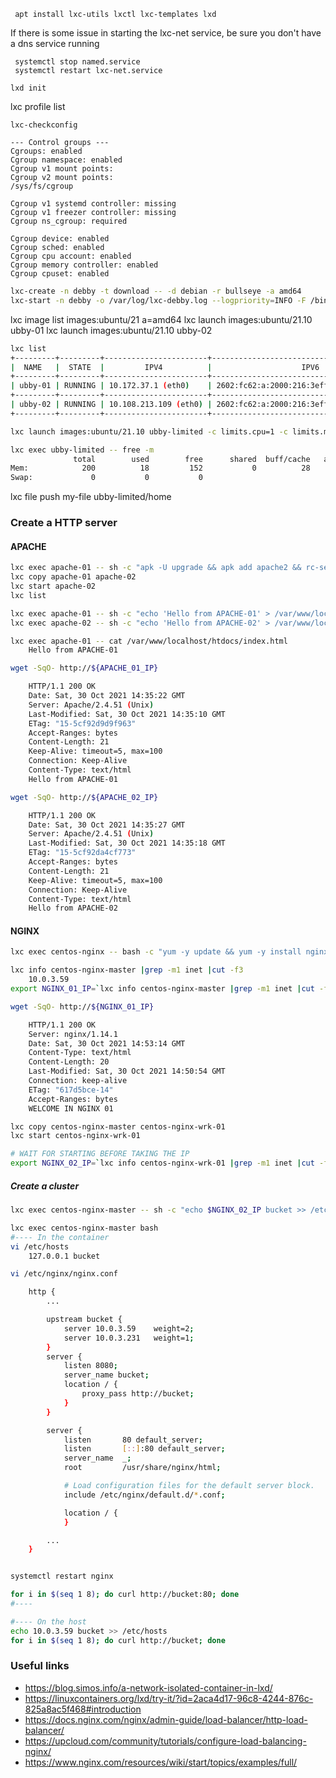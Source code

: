 ` apt install lxc-utils lxctl lxc-templates lxd`

If there is some issue in starting the lxc-net service, be sure you don't have a dns service running
```
 systemctl stop named.service 
 systemctl restart lxc-net.service 
```

`lxd init`

lxc profile list


`lxc-checkconfig`

    --- Control groups ---
    Cgroups: enabled
    Cgroup namespace: enabled
    Cgroup v1 mount points: 
    Cgroup v2 mount points: 
    /sys/fs/cgroup

    Cgroup v1 systemd controller: missing
    Cgroup v1 freezer controller: missing
    Cgroup ns_cgroup: required

    Cgroup device: enabled
    Cgroup sched: enabled
    Cgroup cpu account: enabled
    Cgroup memory controller: enabled
    Cgroup cpuset: enabled

```sh
lxc-create -n debby -t download -- -d debian -r bullseye -a amd64
lxc-start -n debby -o /var/log/lxc-debby.log --logpriority=INFO -F /bin/bash
```

lxc image list images:ubuntu/21 a=amd64
lxc launch images:ubuntu/21.10 ubby-01
lxc launch images:ubuntu/21.10 ubby-02

```bash
lxc list
+---------+---------+-----------------------+--------------------------------------------+-----------+-----------+                                     
|  NAME   |  STATE  |         IPV4          |                    IPV6                    |   TYPE    | SNAPSHOTS |                                     
+---------+---------+-----------------------+--------------------------------------------+-----------+-----------+                                     
| ubby-01 | RUNNING | 10.172.37.1 (eth0)    | 2602:fc62:a:2000:216:3eff:fe68:7f14 (eth0) | CONTAINER | 0         |                                     
+---------+---------+-----------------------+--------------------------------------------+-----------+-----------+                                     
| ubby-02 | RUNNING | 10.108.213.109 (eth0) | 2602:fc62:a:2000:216:3eff:fef8:57f3 (eth0) | CONTAINER | 0         |                                     
+---------+---------+-----------------------+--------------------------------------------+-----------+-----------+                
```

```bash
lxc launch images:ubuntu/21.10 ubby-limited -c limits.cpu=1 -c limits.memory=200MiB

lxc exec ubby-limited -- free -m
              total        used        free      shared  buff/cache   available                                                                        
Mem:            200          18         152           0          28         181                                                                        
Swap:             0           0           0                                     
```

lxc file push my-file ubby-limited/home


### Create a HTTP server

#### APACHE
```sh
lxc exec apache-01 -- sh -c "apk -U upgrade && apk add apache2 && rc-service apache2 start && rc-update add apache2"
lxc copy apache-01 apache-02
lxc start apache-02
lxc list

lxc exec apache-01 -- sh -c "echo 'Hello from APACHE-01' > /var/www/localhost/htdocs/index.html"
lxc exec apache-02 -- sh -c "echo 'Hello from APACHE-02' > /var/www/localhost/htdocs/index.html"

lxc exec apache-01 -- cat /var/www/localhost/htdocs/index.html
    Hello from APACHE-01

wget -SqO- http://${APACHE_01_IP}

    HTTP/1.1 200 OK
    Date: Sat, 30 Oct 2021 14:35:22 GMT
    Server: Apache/2.4.51 (Unix)
    Last-Modified: Sat, 30 Oct 2021 14:35:10 GMT
    ETag: "15-5cf92d9d9f963"
    Accept-Ranges: bytes
    Content-Length: 21
    Keep-Alive: timeout=5, max=100
    Connection: Keep-Alive
    Content-Type: text/html
    Hello from APACHE-01

wget -SqO- http://${APACHE_02_IP}

    HTTP/1.1 200 OK
    Date: Sat, 30 Oct 2021 14:35:27 GMT
    Server: Apache/2.4.51 (Unix)
    Last-Modified: Sat, 30 Oct 2021 14:35:18 GMT
    ETag: "15-5cf92da4cf773"
    Accept-Ranges: bytes
    Content-Length: 21
    Keep-Alive: timeout=5, max=100
    Connection: Keep-Alive
    Content-Type: text/html
    Hello from APACHE-02

```
#### NGINX
```sh
lxc exec centos-nginx -- bash -c "yum -y update && yum -y install nginx && systemctl enable --now nginx"

lxc info centos-nginx-master |grep -m1 inet |cut -f3
    10.0.3.59
export NGINX_01_IP=`lxc info centos-nginx-master |grep -m1 inet |cut -f3`

wget -SqO- http://${NGINX_01_IP}

    HTTP/1.1 200 OK
    Server: nginx/1.14.1
    Date: Sat, 30 Oct 2021 14:53:14 GMT
    Content-Type: text/html
    Content-Length: 20
    Last-Modified: Sat, 30 Oct 2021 14:50:54 GMT
    Connection: keep-alive
    ETag: "617d5bce-14"
    Accept-Ranges: bytes
    WELCOME IN NGINX 01

lxc copy centos-nginx-master centos-nginx-wrk-01
lxc start centos-nginx-wrk-01

# WAIT FOR STARTING BEFORE TAKING THE IP
export NGINX_02_IP=`lxc info centos-nginx-wrk-01 |grep -m1 inet |cut -f3`
```

##### Create a cluster

```sh
lxc exec centos-nginx-master -- sh -c "echo $NGINX_02_IP bucket >> /etc/hosts"

lxc exec centos-nginx-master bash
#---- In the container
vi /etc/hosts
    127.0.0.1 bucket

vi /etc/nginx/nginx.conf

    http { 
        ...

        upstream bucket {
            server 10.0.3.59    weight=2;
            server 10.0.3.231   weight=1;
        }
        server {
            listen 8080;
            server_name bucket;
            location / {
                proxy_pass http://bucket;
            }
        }

        server {
            listen       80 default_server;
            listen       [::]:80 default_server;
            server_name  _;
            root         /usr/share/nginx/html;

            # Load configuration files for the default server block.
            include /etc/nginx/default.d/*.conf;

            location / {
            }

        ...
    }


systemctl restart nginx

for i in $(seq 1 8); do curl http://bucket:80; done
#----

#---- On the host
echo 10.0.3.59 bucket >> /etc/hosts
for i in $(seq 1 8); do curl http://bucket; done
```



### Useful links
- https://blog.simos.info/a-network-isolated-container-in-lxd/
- https://linuxcontainers.org/lxd/try-it/?id=2aca4d17-96c8-4244-876c-825a8ac5f468#introduction
- https://docs.nginx.com/nginx/admin-guide/load-balancer/http-load-balancer/
- https://upcloud.com/community/tutorials/configure-load-balancing-nginx/
- https://www.nginx.com/resources/wiki/start/topics/examples/full/

